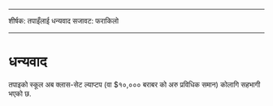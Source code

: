 * * *

शीर्षक: तपाइँलाई धन्यवाद सजावट: फराकिलो

* * *

# धन्यवाद

तपाइको स्कूल अब क्लास-सेट ल्याप्टप (वा $१०,००० बराबर को अरु प्रविधिक समान) कोलागि सहभागी भएको छ.